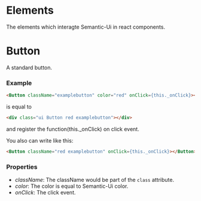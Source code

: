 Elements
=============
The elements which interagte Semantic-Ui in react components.

# Button
A standard button.

### Example

```html
<Button className="examplebutton" color="red" onClick={this._onClick}></Button>
```

is equal to 

```html
<div class="ui Button red examplebutton"></div>
```

and register the function(this._onClick) on click event.


You also can write like this:
```html
<Button className="red examplebutton" onClick={this._onClick}></Button>
```

### Properties

- *className*: The className would be part of the `class` attribute.
- *color*: The color is equal to Semantic-Ui color.
- *onClick*: The click event.
